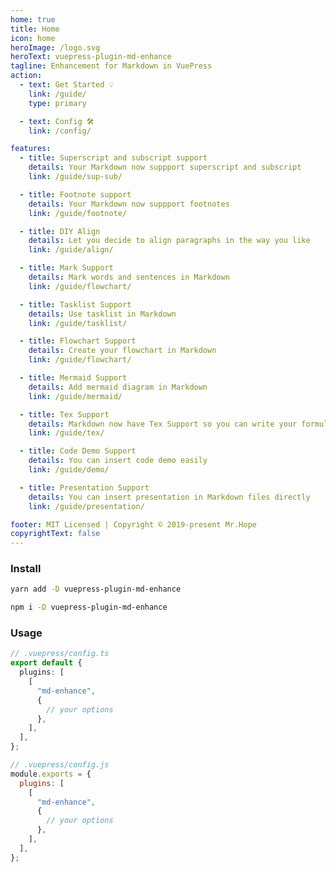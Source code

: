```yaml
---
home: true
title: Home
icon: home
heroImage: /logo.svg
heroText: vuepress-plugin-md-enhance
tagline: Enhancement for Markdown in VuePress
action:
  - text: Get Started 💡
    link: /guide/
    type: primary

  - text: Config 🛠
    link: /config/

features:
  - title: Superscript and subscript support
    details: Your Markdown now suppport superscript and subscript
    link: /guide/sup-sub/

  - title: Footnote support
    details: Your Markdown now suppport footnotes
    link: /guide/footnote/

  - title: DIY Align
    details: Let you decide to align paragraphs in the way you like
    link: /guide/align/

  - title: Mark Support
    details: Mark words and sentences in Markdown
    link: /guide/flowchart/

  - title: Tasklist Support
    details: Use tasklist in Markdown
    link: /guide/tasklist/

  - title: Flowchart Support
    details: Create your flowchart in Markdown
    link: /guide/flowchart/

  - title: Mermaid Support
    details: Add mermaid diagram in Markdown
    link: /guide/mermaid/

  - title: Tex Support
    details: Markdown now have Tex Support so you can write your formula
    link: /guide/tex/

  - title: Code Demo Support
    details: You can insert code demo easily
    link: /guide/demo/

  - title: Presentation Support
    details: You can insert presentation in Markdown files directly
    link: /guide/presentation/

footer: MIT Licensed | Copyright © 2019-present Mr.Hope
copyrightText: false
---
```


### Install

<CodeGroup>
<CodeGroupItem title="yarn">

```bash
yarn add -D vuepress-plugin-md-enhance
```

</CodeGroupItem>

<CodeGroupItem title="npm">

```bash
npm i -D vuepress-plugin-md-enhance
```

</CodeGroupItem>
</CodeGroup>

### Usage

<CodeGroup>
<CodeGroupItem title="ts">

```ts
// .vuepress/config.ts
export default {
  plugins: [
    [
      "md-enhance",
      {
        // your options
      },
    ],
  ],
};
```

</CodeGroupItem>

<CodeGroupItem title="js">

```js
// .vuepress/config.js
module.exports = {
  plugins: [
    [
      "md-enhance",
      {
        // your options
      },
    ],
  ],
};
```

</CodeGroupItem>
</CodeGroup>
